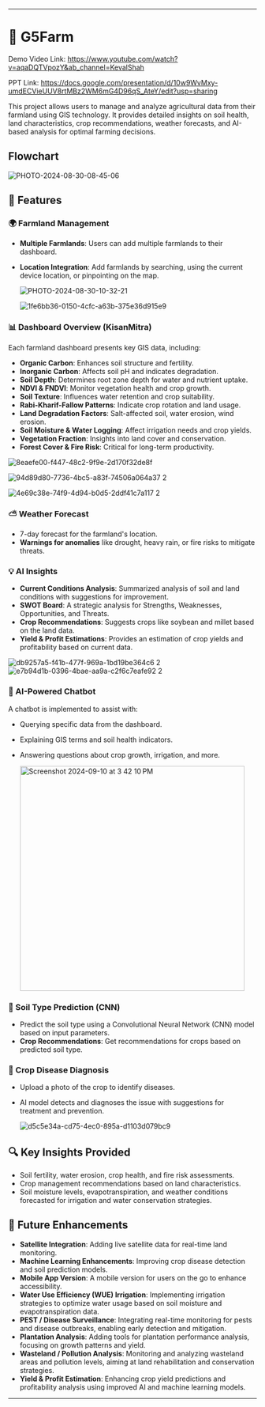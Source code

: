
---

# 🌾 G5Farm

Demo Video Link:
https://www.youtube.com/watch?v=aqaDQTVpozY&ab_channel=KevalShah

PPT Link: 
https://docs.google.com/presentation/d/10w9WvMxy-umdECVieUUV8rtMBz2WM6mG4D96qS_AteY/edit?usp=sharing

This project allows users to manage and analyze agricultural data from their farmland using GIS technology. It provides detailed insights on soil health, land characteristics, crop recommendations, weather forecasts, and AI-based analysis for optimal farming decisions.

## Flowchart

  ![PHOTO-2024-08-30-08-45-06](https://github.com/user-attachments/assets/f3652c4a-2dbb-4972-a13f-99a36197d014)

## 🚀 Features

### 🌍 Farmland Management
- **Multiple Farmlands**: Users can add multiple farmlands to their dashboard.
- **Location Integration**: Add farmlands by searching, using the current device location, or pinpointing on the map.
  
  ![PHOTO-2024-08-30-10-32-21](https://github.com/user-attachments/assets/c481ce38-b321-4d8f-8d86-d09d7c28ef21)

  ![1fe6bb36-0150-4cfc-a63b-375e36d915e9](https://github.com/user-attachments/assets/7b031788-977c-4c4f-bb19-e15fcd9e6312)

  
### 📊 Dashboard Overview (KisanMitra)
Each farmland dashboard presents key GIS data, including:
- **Organic Carbon**: Enhances soil structure and fertility.
- **Inorganic Carbon**: Affects soil pH and indicates degradation.
- **Soil Depth**: Determines root zone depth for water and nutrient uptake.
- **NDVI & FNDVI**: Monitor vegetation health and crop growth.
- **Soil Texture**: Influences water retention and crop suitability.
- **Rabi-Kharif-Fallow Patterns**: Indicate crop rotation and land usage.
- **Land Degradation Factors**: Salt-affected soil, water erosion, wind erosion.
- **Soil Moisture & Water Logging**: Affect irrigation needs and crop yields.
- **Vegetation Fraction**: Insights into land cover and conservation.
- **Forest Cover & Fire Risk**: Critical for long-term productivity.

![8eaefe00-f447-48c2-9f9e-2d170f32de8f](https://github.com/user-attachments/assets/4e116689-15f4-441d-a611-9c651c6e94e3)

![94d89d80-7736-4bc5-a83f-74506a064a37 2](https://github.com/user-attachments/assets/d17bd35a-c423-4379-8ec4-1ecf235a513e)

![4e69c38e-74f9-4d94-b0d5-2ddf41c7a117 2](https://github.com/user-attachments/assets/14e18206-1f0e-4461-ad17-1ffe4cc5cda6)

### ⛅ Weather Forecast
- 7-day forecast for the farmland's location.
- **Warnings for anomalies** like drought, heavy rain, or fire risks to mitigate threats.

### 💡 AI Insights
- **Current Conditions Analysis**: Summarized analysis of soil and land conditions with suggestions for improvement.
- **SWOT Board**: A strategic analysis for Strengths, Weaknesses, Opportunities, and Threats.
- **Crop Recommendations**: Suggests crops like soybean and millet based on the land data.
- **Yield & Profit Estimations**: Provides an estimation of crop yields and profitability based on current data.

![db9257a5-f41b-477f-969a-1bd19be364c6 2](https://github.com/user-attachments/assets/d3e8640e-d1bd-47d3-8a74-32928f3a13e3)
![e7b94d1b-0396-4bae-aa9a-c2f6c7eafe92 2](https://github.com/user-attachments/assets/7a9b07fb-dbe7-4aa7-8ccd-16bb8b560728)

### 🤖 AI-Powered Chatbot
A chatbot is implemented to assist with:
- Querying specific data from the dashboard.
- Explaining GIS terms and soil health indicators.
- Answering questions about crop growth, irrigation, and more.

  <img width="455" alt="Screenshot 2024-09-10 at 3 42 10 PM" src="https://github.com/user-attachments/assets/f3dccefb-751a-4255-b0fa-70b13cddaba4">

### 🌱 Soil Type Prediction (CNN)
- Predict the soil type using a Convolutional Neural Network (CNN) model based on input parameters.
- **Crop Recommendations**: Get recommendations for crops based on predicted soil type.

### 📸 Crop Disease Diagnosis
- Upload a photo of the crop to identify diseases.
- AI model detects and diagnoses the issue with suggestions for treatment and prevention.

  ![d5c5e34a-cd75-4ec0-895a-d1103d079bc9](https://github.com/user-attachments/assets/4234f769-798e-4e5a-bec8-1d0b048ac9a6)

## 🔍 Key Insights Provided
- Soil fertility, water erosion, crop health, and fire risk assessments.
- Crop management recommendations based on land characteristics.
- Soil moisture levels, evapotranspiration, and weather conditions forecasted for irrigation and water conservation strategies.

## 🔮 Future Enhancements
- **Satellite Integration**: Adding live satellite data for real-time land monitoring.
- **Machine Learning Enhancements**: Improving crop disease detection and soil prediction models.
- **Mobile App Version**: A mobile version for users on the go to enhance accessibility.
- **Water Use Efficiency (WUE) Irrigation**: Implementing irrigation strategies to optimize water usage based on soil moisture and evapotranspiration data.
- **PEST / Disease Surveillance**: Integrating real-time monitoring for pests and disease outbreaks, enabling early detection and mitigation.
- **Plantation Analysis**: Adding tools for plantation performance analysis, focusing on growth patterns and yield.
- **Wasteland / Pollution Analysis**: Monitoring and analyzing wasteland areas and pollution levels, aiming at land rehabilitation and conservation strategies.
- **Yield & Profit Estimation**: Enhancing crop yield predictions and profitability analysis using improved AI and machine learning models.

--- 
